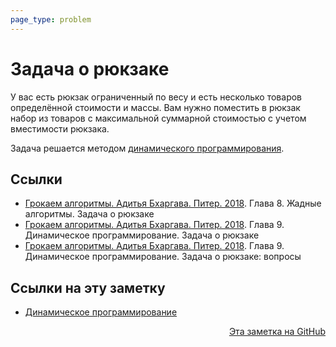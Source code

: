 ```yaml
---
page_type: problem
---
```

# Задача о рюкзаке
 
 У вас есть рюкзак ограниченный по весу и есть несколько товаров определённой стоимости и массы. Вам нужно поместить в рюкзак набор из товаров с максимальной суммарной стоимостью с учетом вместимости рюкзака.
 
 Задача решается методом [динамического программирования](20221114230830.md).
 
## Ссылки

- [Грокаем алгоритмы. Адитья Бхаргава. Питер. 2018](BhargavaGrokaemAlgoritmy2018.md). Глава 8. Жадные алгоритмы. Задача о рюкзаке
- [Грокаем алгоритмы. Адитья Бхаргава. Питер. 2018](BhargavaGrokaemAlgoritmy2018.md). Глава 9. Динамическое программирование. Задача о рюкзаке
- [Грокаем алгоритмы. Адитья Бхаргава. Питер. 2018](BhargavaGrokaemAlgoritmy2018.md). Глава 9. Динамическое программирование. Задача о рюкзаке: вопросы


## Ссылки на эту заметку

* [Динамическое программирование](20221114230830.md)


<p v-pre style="text-align: right">
  <a href="https://github.com/Kverde/algorithms/blob/main/source/20221114232245.md">
  Эта заметка на GitHub
  </a>
</p>
